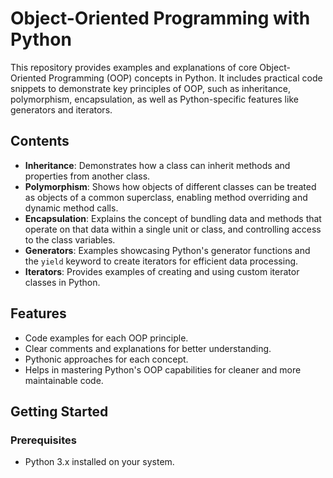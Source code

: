 # Object-Oriented Programming with Python

This repository provides examples and explanations of core Object-Oriented Programming (OOP) concepts in Python. It includes practical code snippets to demonstrate key principles of OOP, such as inheritance, polymorphism, encapsulation, as well as Python-specific features like generators and iterators.

## Contents

- **Inheritance**: Demonstrates how a class can inherit methods and properties from another class.
- **Polymorphism**: Shows how objects of different classes can be treated as objects of a common superclass, enabling method overriding and dynamic method calls.
- **Encapsulation**: Explains the concept of bundling data and methods that operate on that data within a single unit or class, and controlling access to the class variables.
- **Generators**: Examples showcasing Python's generator functions and the `yield` keyword to create iterators for efficient data processing.
- **Iterators**: Provides examples of creating and using custom iterator classes in Python.

## Features

- Code examples for each OOP principle.
- Clear comments and explanations for better understanding.
- Pythonic approaches for each concept.
- Helps in mastering Python's OOP capabilities for cleaner and more maintainable code.

## Getting Started

### Prerequisites

- Python 3.x installed on your system.
